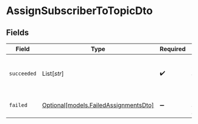# AssignSubscriberToTopicDto


## Fields

| Field                                                                      | Type                                                                       | Required                                                                   | Description                                                                |
| -------------------------------------------------------------------------- | -------------------------------------------------------------------------- | -------------------------------------------------------------------------- | -------------------------------------------------------------------------- |
| `succeeded`                                                                | List[*str*]                                                                | :heavy_check_mark:                                                         | List of successfully assigned subscriber IDs                               |
| `failed`                                                                   | [Optional[models.FailedAssignmentsDto]](../models/failedassignmentsdto.md) | :heavy_minus_sign:                                                         | Details about failed assignments                                           |
